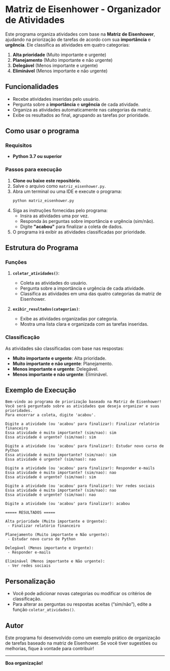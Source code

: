 # Matriz de Eisenhower - Organizador de Atividades

Este programa organiza atividades com base na **Matriz de Eisenhower**, ajudando na priorização de tarefas de acordo com sua **importância** e **urgência**. Ele classifica as atividades em quatro categorias:

1. **Alta prioridade** (Muito importante e urgente)
2. **Planejamento** (Muito importante e não urgente)
3. **Delegável** (Menos importante e urgente)
4. **Eliminável** (Menos importante e não urgente)

## Funcionalidades

- Recebe atividades inseridas pelo usuário.
- Pergunta sobre a **importância** e **urgência** de cada atividade.
- Organiza as atividades automaticamente nas categorias da matriz.
- Exibe os resultados ao final, agrupando as tarefas por prioridade.

## Como usar o programa

### Requisitos

- **Python 3.7 ou superior**

### Passos para execução

1. **Clone ou baixe este repositório**.
2. Salve o arquivo como `matriz_eisenhower.py`.
3. Abra um terminal ou uma IDE e execute o programa:
   ```bash
   python matriz_eisenhower.py
   ```
4. Siga as instruções fornecidas pelo programa:
   - Insira as atividades uma por vez.
   - Responda às perguntas sobre importância e urgência (sim/não).
   - Digite **"acabou"** para finalizar a coleta de dados.
5. O programa irá exibir as atividades classificadas por prioridade.

## Estrutura do Programa

### Funções

1. **`coletar_atividades()`**:
   - Coleta as atividades do usuário.
   - Pergunta sobre a importância e urgência de cada atividade.
   - Classifica as atividades em uma das quatro categorias da matriz de Eisenhower.

2. **`exibir_resultados(categorias)`**:
   - Exibe as atividades organizadas por categoria.
   - Mostra uma lista clara e organizada com as tarefas inseridas.

### Classificação

As atividades são classificadas com base nas respostas:
- **Muito importante e urgente**: Alta prioridade.
- **Muito importante e não urgente**: Planejamento.
- **Menos importante e urgente**: Delegável.
- **Menos importante e não urgente**: Eliminável.

## Exemplo de Execução

```plaintext
Bem-vindo ao programa de priorização baseado na Matriz de Eisenhower!
Você será perguntado sobre as atividades que deseja organizar e suas prioridades.
Para encerrar a coleta, digite 'acabou'.

Digite a atividade (ou 'acabou' para finalizar): Finalizar relatório financeiro
Essa atividade é muito importante? (sim/nao): sim
Essa atividade é urgente? (sim/nao): sim

Digite a atividade (ou 'acabou' para finalizar): Estudar novo curso de Python
Essa atividade é muito importante? (sim/nao): sim
Essa atividade é urgente? (sim/nao): nao

Digite a atividade (ou 'acabou' para finalizar): Responder e-mails
Essa atividade é muito importante? (sim/nao): nao
Essa atividade é urgente? (sim/nao): sim

Digite a atividade (ou 'acabou' para finalizar): Ver redes sociais
Essa atividade é muito importante? (sim/nao): nao
Essa atividade é urgente? (sim/nao): nao

Digite a atividade (ou 'acabou' para finalizar): acabou

===== RESULTADOS =====

Alta prioridade (Muito importante e Urgente):
 - Finalizar relatório financeiro

Planejamento (Muito importante e Não urgente):
 - Estudar novo curso de Python

Delegável (Menos importante e Urgente):
 - Responder e-mails

Eliminável (Menos importante e Não urgente):
 - Ver redes sociais
```

## Personalização

- Você pode adicionar novas categorias ou modificar os critérios de classificação.
- Para alterar as perguntas ou respostas aceitas (“sim/não”), edite a função `coletar_atividades()`.

## Autor

Este programa foi desenvolvido como um exemplo prático de organização de tarefas baseado na matriz de Eisenhower. Se você tiver sugestões ou melhorias, fique à vontade para contribuir!

---

**Boa organização!**

